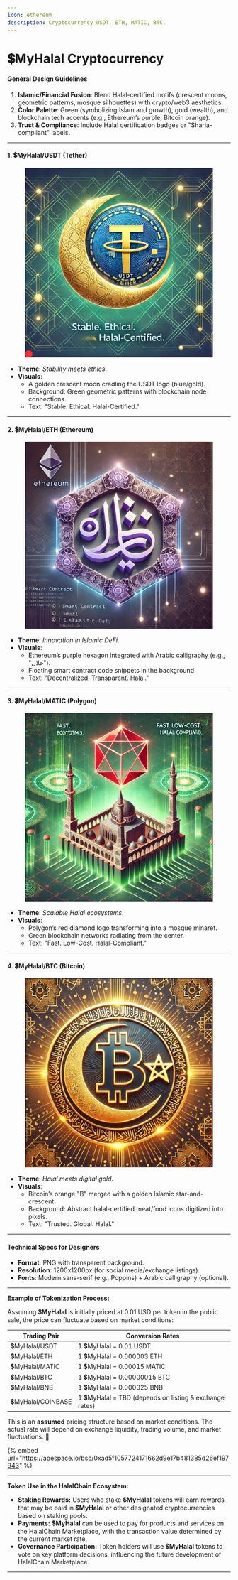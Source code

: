 ```yaml
---
icon: ethereum
description: Cryptocurrency USDT, ETH, MATIC, BTC.
---
```


# 💲MyHalal Cryptocurrency

#### **General Design Guidelines**

1. **Islamic/Financial Fusion**: Blend Halal-certified motifs (crescent moons, geometric patterns, mosque silhouettes) with crypto/web3 aesthetics.
2. **Color Palette**: Green (symbolizing Islam and growth), gold (wealth), and blockchain tech accents (e.g., Ethereum’s purple, Bitcoin orange).
3. **Trust & Compliance**: Include Halal certification badges or "Sharia-compliant" labels.

***

#### **1.** 💲**MyHalal/USDT (Tether)**

<figure><img src="../.gitbook/assets/eth.jpeg" alt=""><figcaption></figcaption></figure>

* **Theme**: _Stability meets ethics_.
* **Visuals**:
  * A golden crescent moon cradling the USDT logo (blue/gold).
  * Background: Green geometric patterns with blockchain node connections.
  * Text: "Stable. Ethical. Halal-Certified."

***

#### **2.** 💲**MyHalal/ETH (Ethereum)**

<figure><img src="../.gitbook/assets/KKt.JPG" alt=""><figcaption></figcaption></figure>

* **Theme**: _Innovation in Islamic DeFi_.
* **Visuals**:
  * Ethereum’s purple hexagon integrated with Arabic calligraphy (e.g., "حلال").
  * Floating smart contract code snippets in the background.
  * Text: "Decentralized. Transparent. Halal."

***

#### **3.** 💲**MyHalal/MATIC (Polygon)**

<figure><img src="../.gitbook/assets/MTC.JPG" alt=""><figcaption></figcaption></figure>

* **Theme**: _Scalable Halal ecosystems_.
* **Visuals**:
  * Polygon’s red diamond logo transforming into a mosque minaret.
  * Green blockchain networks radiating from the center.
  * Text: "Fast. Low-Cost. Halal-Compliant."

***

#### **4.** 💲**MyHalal/BTC (Bitcoin)**

<figure><img src="../.gitbook/assets/BTC.JPG" alt=""><figcaption></figcaption></figure>

* **Theme**: _Halal meets digital gold_.
* **Visuals**:
  * Bitcoin’s orange "₿" merged with a golden Islamic star-and-crescent.
  * Background: Abstract halal-certified meat/food icons digitized into pixels.
  * Text: "Trusted. Global. Halal."

***

#### **Technical Specs for Designers**

* **Format**: PNG with transparent background.
* **Resolution**: 1200x1200px (for social media/exchange listings).
* **Fonts**: Modern sans-serif (e.g., Poppins) + Arabic calligraphy (optional).

***

**Example of Tokenization Process:**

Assuming 💲**MyHalal** is initially priced at 0.01 USD per token in the public sale, the price can fluctuate based on market conditions:



| Trading Pair       | Conversion Rates                                        |
| ------------------ | ------------------------------------------------------- |
| 💲MyHalal/USDT     | 1 💲MyHalal = 0.01 USDT                                 |
| 💲MyHalal/ETH      | 1 💲MyHalal = 0.000003 ETH                              |
| 💲MyHalal/MATIC    | 1 💲MyHalal = 0.00015 MATIC                             |
| 💲MyHalal/BTC      | 1 💲MyHalal = 0.00000015 BTC                            |
| 💲MyHalal/BNB      | 1 💲MyHalal = 0.000025 BNB                              |
| 💲MyHalal/COINBASE | 1 💲MyHalal = TBD (depends on listing & exchange rates) |

This is an **assumed** pricing structure based on market conditions. The actual rate will depend on exchange liquidity, trading volume, and market fluctuations. 🚀

{% embed url="https://apespace.io/bsc/0xad5f1057724171662d9e17b481385d26ef197943" %}

***

**Token Use in the HalalChain Ecosystem:**

* **Staking Rewards:** Users who stake 💲**MyHalal** tokens will earn rewards that may be paid in 💲**MyHalal** or other designated cryptocurrencies based on staking pools.
* **Payments:** 💲**MyHalal** can be used to pay for products and services on the HalalChain Marketplace, with the transaction value determined by the current market rate.
* **Governance Participation:** Token holders will use 💲**MyHalal** tokens to vote on key platform decisions, influencing the future development of HalalChain Marketplace.

***
